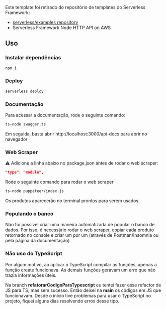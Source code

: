Este template foi retirado do repositório de templates do Serverless Framework:

- [serverless/examples repository](https://github.com/serverless/examples/)
- Serverless Framework Node HTTP API on AWS

## Uso

### Instalar dependências

```bash
npm i
```

### Deploy

```bash
serverless deploy
```

### Documentação

Para acessar a documentação, rode o seguinte comando:

```bash
ts-node swagger.ts
```

Em seguida, basta abrir http://localhost:3000/api-docs para abrir no navegador

### Web Scraper

⚠️ Adicione a linha abaixo no package.json antes de rodar o web scraper:

```json
"type": "module",
```

Rode o seguinte comando para rodar o web scraper

```bash
ts-node puppeteer/index.js
```

Os produtos aparecerão no terminal prontos para serem usados.

### Populando o banco

Não foi possível criar uma maneira automatizada de popular o banco de dados. Por isso, é necessário rodar o web scraper, copiar cada produto retornado no console e criar um por um (através de Postman/Insomnia ou pela página da documentação)

### Não uso do TypeScript

Por algum motivo, ao aplicar o TypeScript compilar as funções, apenas a função create funcionava. As demais funções geravam um erro que não trazia informações úteis.

Na branch **refatorarCodigoParaTypescript** eu tentei fazer esse refactor de JS para TS, mas sem sucesso. Então deixei na **main** os códigos em JS que funcionavam. Desde o início tive problemas para usar o TypeScript no projeto, fiquei alguns dias resolvendo erros desse tipo.

